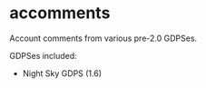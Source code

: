 # accomments
Account comments from various pre-2.0 GDPSes.

GDPSes included:
- Night Sky GDPS (1.6)
